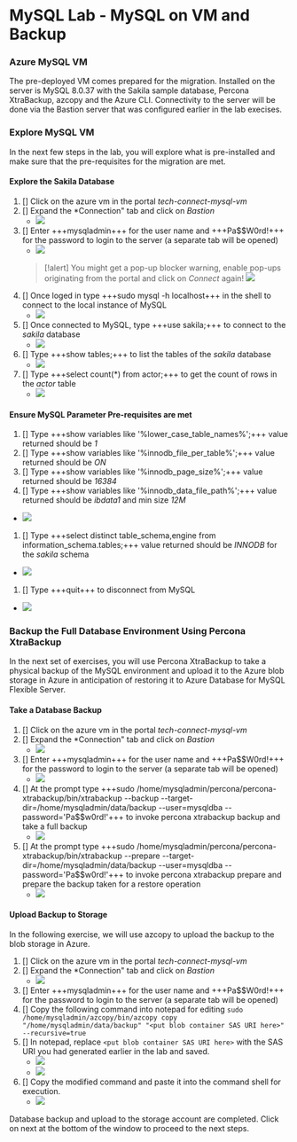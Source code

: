 # MySQL Lab - MySQL on VM and Backup #

### Azure MySQL VM ###

The pre-deployed VM comes prepared for the migration.  Installed on the server is MySQL 8.0.37 with the Sakila sample database, Percona XtraBackup, azcopy and the Azure CLI.  Connectivity to the server will be done via the Bastion server that was configured earlier in the lab execises.


### Explore MySQL VM ###

In the next few steps in the lab, you will explore what is pre-installed and make sure that the pre-requisites for the migration are met.  

#### Explore the Sakila Database ####
1. [] Click on the azure vm in the portal *tech-connect-mysql-vm*
1. [] Expand the *Connection" tab and click on _Bastion_
   - ![](https://github.com/Azure/tech-connect-migration-lab/blob/main/MySQL/docs/media/azure_env_4.png?raw=true)
1. [] Enter +++mysqladmin+++ for the user name and +++Pa$$W0rd!+++ for the password to login to the server (a separate tab will be opened)
   - ![](https://github.com/Azure/tech-connect-migration-lab/blob/main/MySQL/docs/media/azure_env_25.png?raw=true)
   >[!alert] You might get a pop-up blocker warning, enable pop-ups originating from the portal and click on *Connect* again!
   ![](https://github.com/Azure/tech-connect-migration-lab/blob/main/MySQL/docs/media/azure_env_52.png?raw=true)
1. [] Once loged in type +++sudo mysql -h localhost+++ in the shell to connect to the local instance of MySQL
   - ![](https://github.com/Azure/tech-connect-migration-lab/blob/main/MySQL/docs/media/azure_env_26.png?raw=true)
1. [] Once connected to MySQL, type +++use sakila;+++ to connect to the *sakila* database
   - ![](https://github.com/Azure/tech-connect-migration-lab/blob/main/MySQL/docs/media/azure_env_27.png?raw=true)
1. [] Type +++show tables;+++ to list the tables of the *sakila* database
   - ![](https://github.com/Azure/tech-connect-migration-lab/blob/main/MySQL/docs/media/azure_env_28.png?raw=true)
1. [] Type +++select count(\*) from actor;+++ to get the count of rows in the *actor* table
   - ![](https://github.com/Azure/tech-connect-migration-lab/blob/main/MySQL/docs/media/azure_env_29.png?raw=true)
  
#### Ensure MySQL Parameter Pre-requisites are met ####

1. [] Type +++show variables like '%lower_case_table_names%';+++ value returned should be *1*
1. [] Type +++show variables like '%innodb_file_per_table%';+++ value returned should be *ON*
1. [] Type +++show variables like '%innodb_page_size%';+++ value returned should be *16384*
1. [] Type +++show variables like '%innodb_data_file_path%';+++ value returned should be *ibdata1* and min size *12M*
 - ![](https://github.com/Azure/tech-connect-migration-lab/blob/main/MySQL/docs/media/azure_env_30.png?raw=true)
1. [] Type +++select distinct table_schema,engine from information_schema.tables;+++ value returned should be *INNODB* for the *sakila* schema
 - ![](https://github.com/Azure/tech-connect-migration-lab/blob/main/MySQL/docs/media/azure_env_31.png?raw=true)
1. [] Type +++quit+++ to disconnect from MySQL
 - ![](https://github.com/Azure/tech-connect-migration-lab/blob/main/MySQL/docs/media/azure_env_32.png?raw=true)

### Backup the Full Database Environment Using  Percona XtraBackup ###

In the next set of exercises, you will use Percona XtraBackup to take a physical backup of the MySQL environment and upload it to the Azure blob storage in Azure in anticipation of restoring it to Azure Database for MySQL Flexible Server.

#### Take a Database Backup ####

1. [] Click on the azure vm in the portal *tech-connect-mysql-vm*
1. [] Expand the *Connection" tab and click on _Bastion_
   - ![](https://github.com/Azure/tech-connect-migration-lab/blob/main/MySQL/docs/media/azure_env_4.png?raw=true)
1. [] Enter +++mysqladmin+++ for the user name and +++Pa$$W0rd!+++ for the password to login to the server (a separate tab will be opened)
   - ![](https://github.com/Azure/tech-connect-migration-lab/blob/main/MySQL/docs/media/azure_env_25.png?raw=true)
1. [] At the prompt type +++sudo /home/mysqladmin/percona/percona-xtrabackup/bin/xtrabackup --backup --target-dir=/home/mysqladmin/data/backup --user=mysqldba --password='Pa$$w0rd!'+++ to invoke percona xtrabackup backup and take a full backup
   - ![](https://github.com/Azure/tech-connect-migration-lab/blob/main/MySQL/docs/media/azure_env_33.png?raw=true)
1. [] At the prompt type +++sudo /home/mysqladmin/percona/percona-xtrabackup/bin/xtrabackup --prepare --target-dir=/home/mysqladmin/data/backup --user=mysqldba --password='Pa$$w0rd!'+++ to invoke percona xtrabackup prepare and prepare the backup taken for a restore operation
   - ![](https://github.com/Azure/tech-connect-migration-lab/blob/main/MySQL/docs/media/azure_env_34.png?raw=true)

#### Upload Backup to Storage  ####

In the following exercise, we will use azcopy to upload the backup to the blob storage in Azure.

1. [] Click on the azure vm in the portal *tech-connect-mysql-vm*
1. [] Expand the *Connection" tab and click on _Bastion_
   - ![](https://github.com/Azure/tech-connect-migration-lab/blob/main/MySQL/docs/media/azure_env_4.png?raw=true)
1. [] Enter +++mysqladmin+++ for the user name and +++Pa$$W0rd!+++ for the password to login to the server (a separate tab will be opened)
1. [] Copy the following command into notepad for editing ```sudo /home/mysqladmin/azcopy/bin/azcopy copy "/home/mysqladmin/data/backup" "<put blob container SAS URI here>" --recursive=true```
1. [] In notepad, replace ```<put blob container SAS URI here>``` with the SAS URI you had generated earlier in the lab and saved.
   - ![](https://github.com/Azure/tech-connect-migration-lab/blob/main/MySQL/docs/media/azure_env_35.png?raw=true)
   - ![](https://github.com/Azure/tech-connect-migration-lab/blob/main/MySQL/docs/media/azure_env_36.png?raw=true)
1. [] Copy the modified command and paste it into the command shell for execution.
   - ![](https://github.com/Azure/tech-connect-migration-lab/blob/main/MySQL/docs/media/azure_env_37.png?raw=true)

Database backup and upload to the storage account are completed.  Click on next at the bottom of the window to proceed to the next steps.
